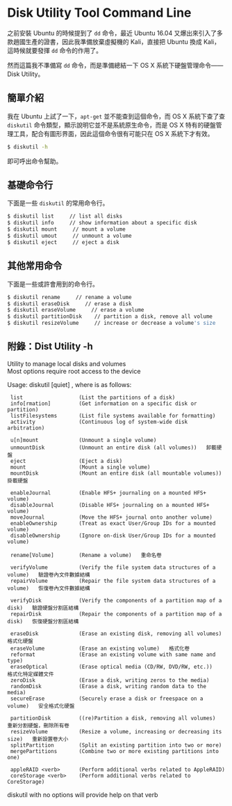 
# Disk Utility Tool Command Line

之前安裝 Ubuntu 的時候提到了 `dd` 命令，最近 Ubuntu 16.04 又爆出來引入了多款趙國生產的證書，因此我準備放棄虛擬機的 Kali，直接把 Ubuntu 換成 Kali，這時候就要發揮 `dd` 命令的作用了。

然而這篇我不準備寫 `dd` 命令，而是準備總結一下 OS X 系統下硬盤管理命令——Disk Utility。

## 簡單介紹

我在 Ubuntu 上試了一下，`apt-get` 並不能查到這個命令，而 OS X 系統下查了查 `diskutil` 命令類型，顯示說明它並不是系統原生命令，而是 OS X 特有的硬盤管理工具，配合有圖形界面，因此這個命令很有可能只在 OS X 系統下才有效。

```sh
$ diskutil -h
```

即可呼出命令幫助。

## 基礎命令行

下面是一些 `diskutil` 的常用命令行。

```sh
$ diskutil list     // list all disks
$ diskutil info     // show information about a specific disk
$ diskutil mount     // mount a volume
$ diskutil umout     // unmount a volume
$ diskutil eject     // eject a disk
```

## 其他常用命令

下面是一些或許會用到的命令行。

```sh
$ diskutil rename     // rename a volume
$ diskutil eraseDisk     // erase a disk
$ diskutil eraseVolume     // erase a volume
$ diskutil partitionDisk    // partition a disk, remove all volume
$ diskutil resizeVolume     // increase or decrease a volume's size
```

## 附錄：Dist Utility -h

Utility to manage local disks and volumes  
Most options require root access to the device

Usage:  diskutil [quiet] <verb> <options>, where <verb> is as follows:

     list                  (List the partitions of a disk)  
     info[rmation]         (Get information on a specific disk or partition)  
     listFilesystems       (List file systems available for formatting)  
     activity              (Continuous log of system-wide disk arbitration)  

     u[n]mount             (Unmount a single volume)  
     unmountDisk           (Unmount an entire disk (all volumes))   卸載硬盤  
     eject                 (Eject a disk)  
     mount                 (Mount a single volume)  
     mountDisk             (Mount an entire disk (all mountable volumes))   掛載硬盤  

     enableJournal         (Enable HFS+ journaling on a mounted HFS+ volume)  
     disableJournal        (Disable HFS+ journaling on a mounted HFS+ volume)  
     moveJournal           (Move the HFS+ journal onto another volume)  
     enableOwnership       (Treat as exact User/Group IDs for a mounted volume)  
     disableOwnership      (Ignore on-disk User/Group IDs for a mounted volume)  

     rename[Volume]        (Rename a volume)   重命名卷

     verifyVolume          (Verify the file system data structures of a volume)   驗證卷內文件數據結構    
     repairVolume          (Repair the file system data structures of a volume)   恢復卷內文件數據結構

     verifyDisk            (Verify the components of a partition map of a disk)   驗證硬盤分割區結構  
     repairDisk            (Repair the components of a partition map of a disk)   恢復硬盤分割區結構

     eraseDisk             (Erase an existing disk, removing all volumes)    格式化硬盤  
     eraseVolume           (Erase an existing volume)   格式化卷   
     reformat              (Erase an existing volume with same name and type)     
     eraseOptical          (Erase optical media (CD/RW, DVD/RW, etc.))   格式化特定媒體文件  
     zeroDisk              (Erase a disk, writing zeros to the media)  
     randomDisk            (Erase a disk, writing random data to the media)  
     secureErase           (Securely erase a disk or freespace on a volume)   安全格式化硬盤

     partitionDisk         ((re)Partition a disk, removing all volumes)   重新分割硬盤，刪除所有卷  
     resizeVolume          (Resize a volume, increasing or decreasing its size)   重新設置卷大小  
     splitPartition        (Split an existing partition into two or more)  
     mergePartitions       (Combine two or more existing partitions into one)  

     appleRAID <verb>      (Perform additional verbs related to AppleRAID)  
     coreStorage <verb>    (Perform additional verbs related to CoreStorage)  

diskutil <verb> with no options will provide help on that verb

